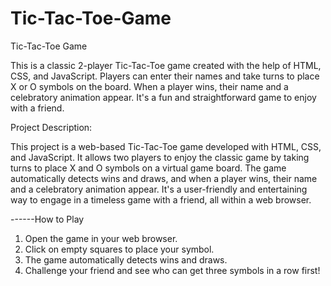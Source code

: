 # Tic-Tac-Toe-Game
Tic-Tac-Toe Game

This is a classic 2-player Tic-Tac-Toe game created with the help of HTML, CSS, and JavaScript. Players can enter their names and take turns to place X or O symbols on the board. When a player wins, their name and a celebratory animation appear. It's a fun and straightforward game to enjoy with a friend.

Project Description:

This project is a web-based Tic-Tac-Toe game developed with HTML, CSS, and JavaScript. It allows two players to enjoy the classic game by taking turns to place X and O symbols on a virtual game board. The game automatically detects wins and draws, and when a player wins, their name and a celebratory animation appear. It's a user-friendly and entertaining way to engage in a timeless game with a friend, all within a web browser.

------How to Play

1) Open the game in your web browser.
2) Click on empty squares to place your symbol.
3) The game automatically detects wins and draws.
4) Challenge your friend and see who can get three symbols in a row first!
